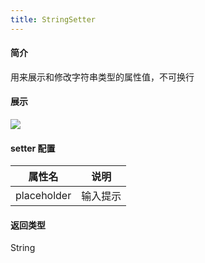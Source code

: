 ```yaml
---
title: StringSetter
---
```

#### 简介
用来展示和修改字符串类型的属性值，不可换行
#### 展示
![](https://cdn.nlark.com/yuque/0/2022/png/242652/1643448645493-4a30f02e-1869-4963-8d39-40501891ae84.png#from=url&id=mEkyy&margin=%5Bobject%20Object%5D&originHeight=88&originWidth=714&originalType=binary&ratio=1&status=done&style=none)
#### setter 配置
| 属性名 | 说明 |
| --- | --- |
| placeholder | 输入提示 |

#### 返回类型
String
